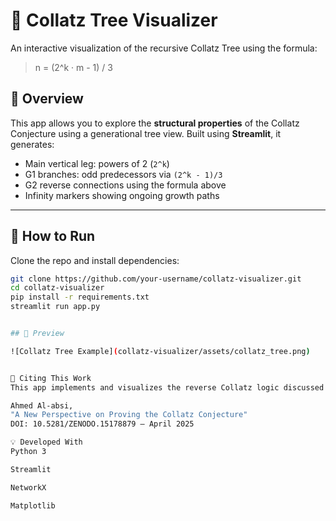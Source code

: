 # 🌳 Collatz Tree Visualizer

An interactive visualization of the recursive Collatz Tree using the formula:

> n = (2^k · m - 1) / 3

## 📘 Overview

This app allows you to explore the **structural properties** of the Collatz Conjecture using a generational tree view. Built using **Streamlit**, it generates:

- Main vertical leg: powers of 2 (`2^k`)
- G1 branches: odd predecessors via `(2^k - 1)/3`
- G2 reverse connections using the formula above
- Infinity markers showing ongoing growth paths

---

## 🚀 How to Run

Clone the repo and install dependencies:

```bash
git clone https://github.com/your-username/collatz-visualizer.git
cd collatz-visualizer
pip install -r requirements.txt
streamlit run app.py


## 📸 Preview

![Collatz Tree Example](collatz-visualizer/assets/collatz_tree.png)


📄 Citing This Work
This app implements and visualizes the reverse Collatz logic discussed in the article:

Ahmed Al-absi,
"A New Perspective on Proving the Collatz Conjecture"
DOI: 10.5281/ZENODO.15178879 – April 2025

💡 Developed With
Python 3

Streamlit

NetworkX

Matplotlib

